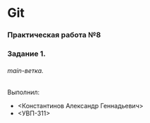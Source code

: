 # Git
### Практическая работа №8
### Задание 1.
###### main-ветка. 

Выполнил:
* <Константинов Александр Геннадьевич>
* <УВП-311>
